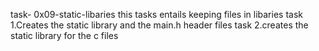 task- 0x09-static-libaries
this tasks entails keeping files in libaries
task 1.Creates the static library and the main.h header files
task 2.creates the static library for the c files
